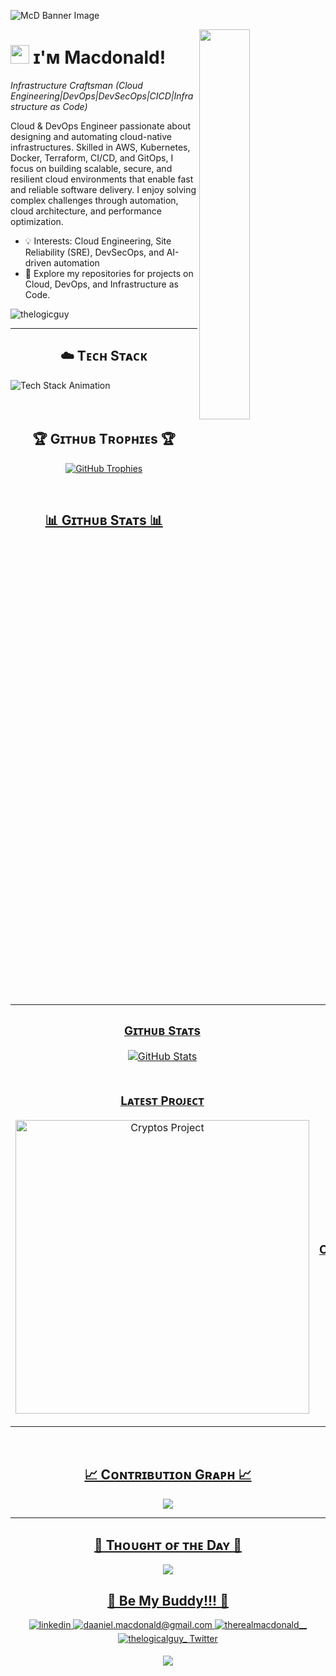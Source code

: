 <!--Banner-->
![McD Banner Image](./banner.mhtml)

<!--CloudDev image-->
<div>
  <img align="right" width="40%" src="https://www.freepik.com/premium-vector/man-is-working-laptop-outdoors-with-cloud-background-worker-installing-cloud-database-simple-minimalist-flat-vector-illustration_187418021.htm#fromView=keyword&page=1&position=26&uuid=839438fa-0d5c-4ab8-94f5-ca7ca40f1f5e&query=Cloud+Engineer+Illustration">
</div>

<!--Header Name-->
# <img src="https://emojis.slackmojis.com/emojis/images/1531849430/4246/blob-sunglasses.gif?1531849430" width="30"/> ɪ'ᴍ Macdonald! 
*Infrastructure Craftsman (Cloud Engineering|DevOps|DevSecOps|CICD|Infrastructure as Code)*
<br /> 

<!--Start Intro-->               
<p align="left">Cloud & DevOps Engineer passionate about designing and automating cloud-native infrastructures. Skilled in AWS, Kubernetes, Docker, Terraform, CI/CD, and GitOps, I focus on building scalable, secure, and resilient cloud environments that enable fast and reliable software delivery. I enjoy solving complex challenges through automation, cloud architecture, and performance optimization.

- 💡 Interests: Cloud Engineering, Site Reliability (SRE), DevSecOps, and AI-driven automation
- 📂 Explore my repositories for projects on Cloud, DevOps, and Infrastructure as Code.

<!--End Intro-->

<!--Profile Count Badge-->
<p align="left">
  <img src="https://komarev.com/ghpvc/?username=thelogicguy&label=Profile%20views&color=770677&style=for-the-badge&logo=star" alt="thelogicguy" style="padding-right:20px;" />
</p>

---

<!--Languages and Tools Section-->       
<!--Tech Stack Section-->
<h2 align="center">☁️ Tᴇᴄʜ Sᴛᴀᴄᴋ</h2>
<picture>
  <source media="(prefers-color-scheme: dark)" srcset="./Skills_Animation_Dark.gif">
  <source media="(prefers-color-scheme: light)" srcset="./Skills_Animation_White.gif">
  <img align="center" alt="Tech Stack Animation" src="./Skills_Animation_White.gif">
</picture>
<br /><br /><br />


<!--Trophies Section-->   
<h2 align="center">🏆 Gɪᴛʜᴜʙ Tʀᴏᴘʜɪᴇs 🏆</h2>
<p align="center">
  <a href="https://github.com/thelogicguy/github-profile-trophy">
    <img src="https://github-profile-trophy.vercel.app/?username=thelogicguy&row=2&column=6&margin-w=20&margin-h=20" alt="GitHub Trophies">
</p>
<br />

<!--Github stats Table--> 
<h2 align="center">📊 Gɪᴛʜᴜʙ Sᴛᴀᴛs 📊</h2>

<table width="100%">
  <tr>
    <td width="50%">
      <h3 align="center"><strong>Gɪᴛʜᴜʙ Sᴛᴀᴛs</strong></h3>
      <p align="center">
        <a href="https://github.com/thelogicguy">
          <img align="center" src="https://github-readme-stats.vercel.app/api?username=thelogicguy&count_private=true&show_icons=true&theme=nightowl" alt="GitHub Stats" />
        </a>
      </p>
    </td>
    <td width="50%">
      <h3 align="center"><strong>Sᴛʀᴇᴀᴋ Sᴛᴀᴛs</strong></h3>
      <p align="center">
        <a href="https://github.com/thelogicguy">
          <img align="center" src="https://streak-stats.demolab.com?user=Kiran1689&theme=nightowl" alt="Streak Stats" />
        </a>
      </p>
    </td>
  </tr>
  <tr>
    <td width="50%">
      <h3 align="center"><strong>Lᴀᴛᴇsᴛ Pʀᴏᴊᴇᴄᴛ</strong></h3>
      <p align="center">
        <a href="https://github.com/thelogicguy/cryptos">
          <img align="center" width="470" src="https://github-readme-stats.vercel.app/api/pin/?username=thelogicguy&repo=cryptos&theme=nightowl&show_owner=true" alt="Cryptos Project" />
        </a>
      </p>
    </td>
    <td width="50%">
      <h3 align="center"><strong>Tᴏᴘ Cᴏɴᴛʀɪʙᴜᴛɪᴏɴs</strong></h3>
      <p align="center">
        <a href="https://github.com/thelogicguy">
          <img align="center" src="https://github-contributor-stats.vercel.app/api?username=thelogicguy&limit=3&theme=nightowl&show_owner=true&combine_all_yearly_contributions=true" alt="Top Repo" />
        </a>
      </p>
    </td>
  </tr>
</table>
<br />

<!--Contribution Graph-->
<h2 align="center">📈 Cᴏɴᴛʀɪʙᴜᴛɪᴏɴ Gʀᴀᴘʜ 📈</h2>
<div align="center">
    <img src="https://github-readme-activity-graph.vercel.app/graph?username=thelogicguy&bg_color=011627&color=79d3c3&line=c792ea&point=ffeb95&area=true&hide_border=false" border-radius="15">
</div>

---

<!--Dynamic Quote card updated everyday at 12 PM--> 
<h2 align="center">🌟 Tʜᴏᴜɢʜᴛ ᴏғ ᴛʜᴇ Dᴀʏ 🌟</h2>

<!--STARTS_HERE_QUOTE_CARD-->
<p align="center">
    <img src="https://readme-daily-quotes.vercel.app/api?author=Yanni&quote=Music%20is%20like%20creating%20an%20emotional%20painting.%20The%20sounds%20are%20the%20colors.&theme=dark&bg_color=011627&author_color=ffeb95">
</p>
<!--ENDS_HERE_QUOTE_CARD-->


<!--Contact Section--> 

<h2 align="center">🤝 Be My Buddy!!! 🤝 </h2>
<div align="center">
 <a href="https://www.linkedin.com/in/mcdonald-daniel-86352b135/" target="_blank">
<img src=https://img.shields.io/badge/linkedin-%231E77B5.svg?&style=for-the-badge&logo=linkedin&logoColor=white alt=linkedin style="margin-bottom: 5px;" />
</a>
  
<a href="mailto:daaniel.macdonald@gmail.com" target="_blank">
<img src="https://img.shields.io/badge/Gmail-D14836?style=for-the-badge&logo=gmail&logoColor=white" alt=daaniel.macdonald@gmail.com mail style="margin-bottom: 5px;" />
</a>

<a href="https://www.instagram.com/therealmacdonald__" target="_blank">
<img src=https://img.shields.io/badge/Instagram-E4405F?style=for-the-badge&logo=instagram&logoColor=white alt=therealmacdonald__ Instagram style="margin-bottom: 5px;" />
</a>

<a href="https://twitter.com/thelogicalguy_" target="_blank">
<img src="https://img.shields.io/badge/Twitter-1DA1F2?style=for-the-badge&logo=twitter&logoColor=white" alt="thelogicalguy_ Twitter" style="margin-bottom: 5px;" />
</a>
</div>

<!--Footer--> 
<p align="center">
  <img src="https://capsule-render.vercel.app/api?type=waving&color=gradient&height=65&section=footer"/>
</p>

